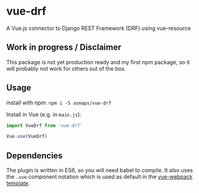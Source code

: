 # vue-drf

A Vue.js connector to Django REST Framework (DRF) using vue-resource


## Work in progress / Disclaimer

This package is not yet production ready and my first npm package, so it will probably not work for others out of the
box.


## Usage

install with npm: `npm i -S asmaps/vue-drf`

Install in Vue (e.g. in `main.js`):

```javascript
import VueDrf from 'vue-drf'

Vue.use(VueDrf)
```


## Dependencies

The plugin is written in ES6, so you will need babel to compile. It also uses the `.vue` component notation which is
used as default in the [vue-webpack template](https://github.com/vuejs-templates/webpack).
